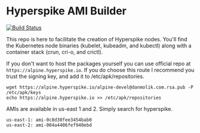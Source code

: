 # Hyperspike AMI Builder

[![Build Status](https://ci.hyperspike.io/api/badges/Hyperspike/ami/status.svg)](https://ci.hyperspike.io/Hyperspike/ami)

This repo is here to facilitate the creation of Hyperspike nodes. You'll find the Kubernetes node binaries (kubelet, kubeadm, and kubectl) along with a container stack (crun, cri-o, and crictl).

If you don't want to host the packages yourself you can use official repo at `https://alpine.hyperspike.io`. If you do choose this route I recommend you trust the signing key, and add it to /etc/apk/repositories.

    wget https://alpine.hyperspike.io/alpine-devel@danmolik.com.rsa.pub -P /etc/apk/keys
    echo https://alpine.hyperspike.io >> /etc/apk/repositories

AMIs are available in us-east 1 and 2. Simply search for hyperspike.

    us-east-1: ami-0c8d30fee3454bab0
    us-east-2: ami-004a4406fef940ebd
